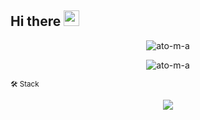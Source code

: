 <!--
**ato-m-a/ato-m-a** is a ✨ _special_ ✨ repository because its `README.md` (this file) appears on your GitHub profile.

Here are some ideas to get you started:

- 🔭 I’m currently working on ...
- 🌱 I’m currently learning ...
- 👯 I’m looking to collaborate on ...
- 🤔 I’m looking for help with ...
- 💬 Ask me about ...
- 📫 How to reach me: ...
- 😄 Pronouns: ...
- ⚡ Fun fact: ...
-->

## Hi there <img src="https://media.giphy.com/media/hvRJCLFzcasrR4ia7z/giphy.gif" width="25px">

<!-- Github Stats -->
<p align="center">
  <img src="https://github-readme-stats.vercel.app/api?username=ato-m-a&count_private=true&show_icons=true&theme=gotham" alt="ato-m-a" />
</p>

<!-- Most Used Languages -->
<p align="center">
  <img src="https://github-readme-stats.vercel.app/api/top-langs/?username=ato-m-a&layout=compact&theme=gotham" alt="ato-m-a" />
</p>

<!-- Tech Stack -->
<sup>
  🛠 Stack
</sup>

<p align="center">
  <img src="https://hits.seeyoufarm.com/api/count/incr/badge.svg?url=https%3A%2F%2Fgithub.com%2Fato-m-a&count_bg=%2379C83D&title_bg=%23555555&icon=&icon_color=%23E7E7E7&title=hits&edge_flat=false"/>
</p>
